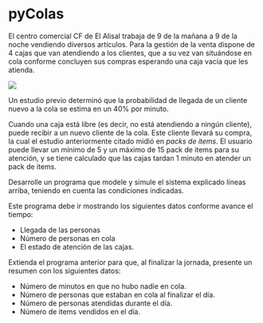 # pyColas

El centro comercial CF de El Alisal trabaja de 9 de la mañana a 9 de la noche vendiendo diversos artículos. Para la gestión de la venta dispone de 4 cajas que van atendiendo a los clientes, que a su vez van situándose en cola conforme concluyen sus compras esperando una caja vacía que les atienda.

<kbd>![](https://github.com/mmasias/idsw2/blob/main/images/colas.png)</kbd>

Un estudio previo determinó que la probabilidad de llegada de un cliente nuevo a la cola se estima en un 40% por minuto.

Cuando una caja está libre (es decir, no está atendiendo a ningún cliente), puede recibir a un nuevo cliente de la cola. Este cliente llevará su compra, la cual el estudio anteriormente citado midió en *packs de items*. El usuario puede llevar un mínimo de 5 y un máximo de 15 pack de items para su atención, y se tiene calculado que las cajas tardan 1 minuto en atender un pack de items.

Desarrolle un programa que modele y simule el sistema explicado líneas arriba, teniendo en cuenta las condiciones indicadas.

Este programa debe ir mostrando los siguientes datos conforme avance el tiempo:

* Llegada de las personas
* Número de personas en cola
* El estado de atención de las cajas.

Extienda el programa anterior para que, al finalizar la jornada, presente un resumen con los siguientes datos:

* Número de minutos en que no hubo nadie en cola.
* Número de personas que estaban en cola al finalizar el día.
* Número de personas atendidas durante el día.
* Número de items vendidos en el día.
